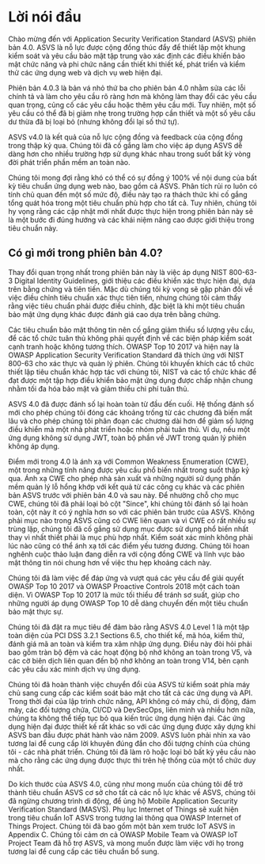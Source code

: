 # Lời nói đầu

Chào mừng đến với Application Security Verification Standard (ASVS) phiên bản 4.0. ASVS là nỗ lực được cộng đồng thúc đẩy để thiết lập một khung kiểm soát và yêu cầu bảo mật tập trung vào xác định các điều khiển bảo mật chức năng và phi chức năng cần thiết khi thiết kế, phát triển và kiểm thử các ứng dụng web và dịch vụ web hiện đại.

Phiên bản 4.0.3 là bản vá nhỏ thứ ba cho phiên bản 4.0 nhằm sửa các lỗi chính tả và làm cho yêu cầu rõ ràng hơn mà không làm thay đổi các yêu cầu quan trọng, củng cố các yêu cầu hoặc thêm yêu cầu mới. Tuy nhiên, một số yêu cầu có thể đã bị giảm nhẹ trong trường hợp cần thiết và một số yêu cầu dư thừa đã bị loại bỏ (nhưng không đổi lại số thứ tự).

ASVS v4.0 là kết quả của nỗ lực cộng đồng và feedback của cộng đồng trong thập kỷ qua. Chúng tôi đã cố gắng làm cho việc áp dụng ASVS dễ dàng hơn cho nhiều trường hợp sử dụng khác nhau trong suốt bất kỳ vòng đời phát triển phần mềm an toàn nào.

Chúng tôi mong đợi rằng khó có thể có sự đồng ý 100% về nội dung của bất kỳ tiêu chuẩn ứng dụng web nào, bao gồm cả ASVS. Phân tích rủi ro luôn có tính chủ quan đến một số mức độ, điều này tạo ra thách thức khi cố gắng tổng quát hóa trong một tiêu chuẩn phù hợp cho tất cả. Tuy nhiên, chúng tôi hy vọng rằng các cập nhật mới nhất được thực hiện trong phiên bản này sẽ là một bước đi đúng hướng và các khái niệm nâng cao được giới thiệu trong tiêu chuẩn này.

## Có gì mới trong phiên bản 4.0?

Thay đổi quan trọng nhất trong phiên bản này là việc áp dụng NIST 800-63-3 Digital Identity Guidelines, giới thiệu các điều khiển xác thực hiện đại, dựa trên bằng chứng và tiên tiến. Mặc dù chúng tôi kỳ vọng sẽ gặp phản đối về việc điều chỉnh tiêu chuẩn xác thực tiên tiến, nhưng chúng tôi cảm thấy rằng việc tiêu chuẩn phải được điều chỉnh, đặc biệt là khi một tiêu chuẩn bảo mật ứng dụng khác được đánh giá cao dựa trên bằng chứng.

Các tiêu chuẩn bảo mật thông tin nên cố gắng giảm thiểu số lượng yêu cầu, để các tổ chức tuân thủ không phải quyết định về các biện pháp kiểm soát cạnh tranh hoặc không tương thích. OWASP Top 10 2017 và hiện nay là OWASP Application Security Verification Standard đã thích ứng với NIST 800-63 cho xác thực và quản lý phiên. Chúng tôi khuyến khích các tổ chức thiết lập tiêu chuẩn khác hợp tác với chúng tôi, NIST và các tổ chức khác để đạt được một tập hợp điều khiển bảo mật ứng dụng được chấp nhận chung nhằm tối đa hóa bảo mật và giảm thiểu chi phí tuân thủ.

ASVS 4.0 đã được đánh số lại hoàn toàn từ đầu đến cuối. Hệ thống đánh số mới cho phép chúng tôi đóng các khoảng trống từ các chương đã biến mất lâu và cho phép chúng tôi phân đoạn các chương dài hơn để giảm số lượng điều khiển mà một nhà phát triển hoặc nhóm phải tuân thủ. Ví dụ, nếu một ứng dụng không sử dụng JWT, toàn bộ phần về JWT trong quản lý phiên không áp dụng.

Điểm mới trong 4.0 là ánh xạ với Common Weakness Enumeration (CWE), một trong những tính năng được yêu cầu phổ biến nhất trong suốt thập kỷ qua. Ánh xạ CWE cho phép nhà sản xuất và những người sử dụng phần mềm quản lý lỗ hổng khớp với kết quả từ các công cụ khác và các phiên bản ASVS trước với phiên bản 4.0 và sau này. Để nhường chỗ cho mục CWE, chúng tôi đã phải loại bỏ cột "Since", khi chúng tôi đánh số lại hoàn toàn, cột này ít có ý nghĩa hơn so với các phiên bản trước của ASVS. Không phải mục nào trong ASVS cũng có CWE liên quan và vì CWE có rất nhiều sự trùng lặp, chúng tôi đã cố gắng sử dụng mục được sử dụng phổ biến nhất thay vì nhất thiết phải là mục phù hợp nhất. Kiểm soát xác minh không phải lúc nào cũng có thể ánh xạ tới các điểm yếu tương đương. Chúng tôi hoan nghênh cuộc thảo luận đang diễn ra với cộng đồng CWE và lĩnh vực bảo mật thông tin nói chung hơn về việc thu hẹp khoảng cách này.

Chúng tôi đã làm việc để đáp ứng và vượt quá các yêu cầu để giải quyết OWASP Top 10 2017 và OWASP Proactive Controls 2018 một cách toàn diện. Vì OWASP Top 10 2017 là mức tối thiểu để tránh sơ suất, giúp cho những người áp dụng OWASP Top 10 dễ dàng chuyển đến một tiêu chuẩn bảo mật thực sự.

Chúng tôi đã đặt ra mục tiêu để đảm bảo rằng ASVS 4.0 Level 1 là một tập toàn diện của PCI DSS 3.2.1 Sections 6.5, cho thiết kế, mã hóa, kiểm thử, đánh giá mã an toàn và kiểm tra xâm nhập ứng dụng. Điều này đòi hỏi phải bao gồm tràn bộ đệm và các hoạt động bộ nhớ không an toàn trong V5, và các cờ biên dịch liên quan đến bộ nhớ không an toàn trong V14, bên cạnh các yêu cầu xác minh dịch vụ ứng dụng.

Chúng tôi đã hoàn thành việc chuyển đổi của ASVS từ kiểm soát phía máy chủ sang cung cấp các kiểm soát bảo mật cho tất cả các ứng dụng và API. Trong thời đại của lập trình chức năng, API không có máy chủ, di động, đám mây, các đối tượng chứa, CI/CD và DevSecOps, liên minh và nhiều hơn nữa, chúng ta không thể tiếp tục bỏ qua kiến trúc ứng dụng hiện đại. Các ứng dụng hiện đại được thiết kế rất khác so với các ứng dụng được xây dựng khi ASVS ban đầu được phát hành vào năm 2009. ASVS luôn phải nhìn xa vào tương lai để cung cấp lời khuyên đúng đắn cho đối tượng chính của chúng tôi - các nhà phát triển. Chúng tôi đã làm rõ hoặc loại bỏ bất kỳ yêu cầu nào mà cho rằng các ứng dụng được thực thi trên hệ thống của một tổ chức duy nhất.

Do kích thước của ASVS 4.0, cũng như mong muốn của chúng tôi để trở thành tiêu chuẩn ASVS cơ sở cho tất cả các nỗ lực khác về ASVS, chúng tôi đã ngừng chương trình di động, để ủng hộ Mobile Application Security Verification Standard (MASVS). Phụ lục Internet of Things sẽ xuất hiện trong tiêu chuẩn IoT ASVS trong tương lai thông qua OWASP Internet of Things Project. Chúng tôi đã bao gồm một bản xem trước IoT ASVS in Appendix C. Chúng tôi cảm ơn cả OWASP Mobile Team và OWASP IoT Project Team đã hỗ trợ ASVS, và mong muốn được làm việc với họ trong tương lai để cung cấp các tiêu chuẩn bổ sung.
